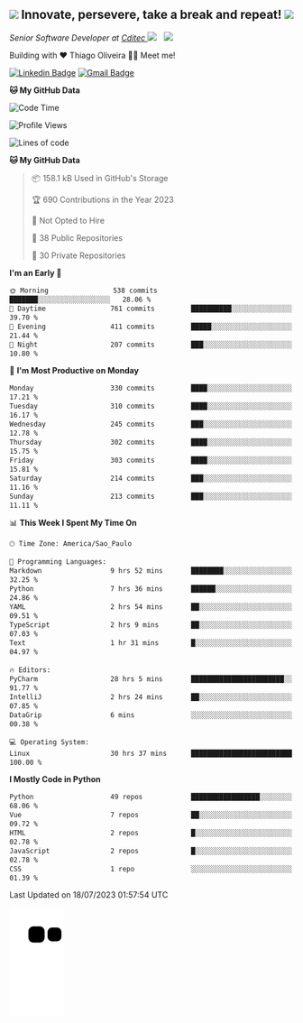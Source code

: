 <h2><img src="https://emojis.slackmojis.com/emojis/images/1531849430/4246/blob-sunglasses.gif?1531849430" width="30"/> Innovate, persevere, take a break and repeat! <img src="https://media.giphy.com/media/12oufCB0MyZ1Go/giphy.gif" width="50"></h2>
<img align='right' src="https://media.giphy.com/media/M9gbBd9nbDrOTu1Mqx/giphy.gif" width="230">
<p><em>Senior Software Developer at <a href="https://www.cditec.com.br/">Cditec
</a><img src="https://media.giphy.com/media/WUlplcMpOCEmTGBtBW/giphy.gif" width="30"> 
</em></p>



Building with ❤️ Thiago Oliveira 👋🏽 Meet me!

[![Linkedin Badge](https://img.shields.io/badge/-Thiago-blue?style=flat-square&logo=Linkedin&logoColor=white&link=https://www.linkedin.com/in/tgmarinho/)](https://www.linkedin.com/in/thiagoceconelo/) 
[![Gmail Badge](https://img.shields.io/badge/-thiceconelo@gmail.com-c14438?style=flat-square&logo=Gmail&logoColor=white&link=mailto:thiceconelo@gmail.com)](mailto:thiceconelo@gmail.com)

</em></p>

<!-- <span style="height ">
![Anurag's GitHub stats](https://github-readme-stats.vercel.app/api?username=arthurspk&show_icons=true&theme=tokyonight)
</span> -->

**🐱 My GitHub Data** 
<!--START_SECTION:waka-->
![Code Time](http://img.shields.io/badge/Code%20Time-289%20hrs%2024%20mins-blue)

![Profile Views](http://img.shields.io/badge/Profile%20Views-4-blue)

![Lines of code](https://img.shields.io/badge/From%20Hello%20World%20I%27ve%20Written-3.4%20million%20lines%20of%20code-blue)

**🐱 My GitHub Data** 

> 📦 158.1 kB Used in GitHub's Storage 
 > 
> 🏆 690 Contributions in the Year 2023
 > 
> 🚫 Not Opted to Hire
 > 
> 📜 38 Public Repositories 
 > 
> 🔑 30 Private Repositories 
 > 
**I'm an Early 🐤** 

```text
🌞 Morning                538 commits         ███████░░░░░░░░░░░░░░░░░░   28.06 % 
🌆 Daytime                761 commits         ██████████░░░░░░░░░░░░░░░   39.70 % 
🌃 Evening                411 commits         █████░░░░░░░░░░░░░░░░░░░░   21.44 % 
🌙 Night                  207 commits         ███░░░░░░░░░░░░░░░░░░░░░░   10.80 % 
```
📅 **I'm Most Productive on Monday** 

```text
Monday                   330 commits         ████░░░░░░░░░░░░░░░░░░░░░   17.21 % 
Tuesday                  310 commits         ████░░░░░░░░░░░░░░░░░░░░░   16.17 % 
Wednesday                245 commits         ███░░░░░░░░░░░░░░░░░░░░░░   12.78 % 
Thursday                 302 commits         ████░░░░░░░░░░░░░░░░░░░░░   15.75 % 
Friday                   303 commits         ████░░░░░░░░░░░░░░░░░░░░░   15.81 % 
Saturday                 214 commits         ███░░░░░░░░░░░░░░░░░░░░░░   11.16 % 
Sunday                   213 commits         ███░░░░░░░░░░░░░░░░░░░░░░   11.11 % 
```


📊 **This Week I Spent My Time On** 

```text
🕑︎ Time Zone: America/Sao_Paulo

💬 Programming Languages: 
Markdown                 9 hrs 52 mins       ████████░░░░░░░░░░░░░░░░░   32.25 % 
Python                   7 hrs 36 mins       ██████░░░░░░░░░░░░░░░░░░░   24.86 % 
YAML                     2 hrs 54 mins       ██░░░░░░░░░░░░░░░░░░░░░░░   09.51 % 
TypeScript               2 hrs 9 mins        ██░░░░░░░░░░░░░░░░░░░░░░░   07.03 % 
Text                     1 hr 31 mins        █░░░░░░░░░░░░░░░░░░░░░░░░   04.97 % 

🔥 Editors: 
PyCharm                  28 hrs 5 mins       ███████████████████████░░   91.77 % 
IntelliJ                 2 hrs 24 mins       ██░░░░░░░░░░░░░░░░░░░░░░░   07.85 % 
DataGrip                 6 mins              ░░░░░░░░░░░░░░░░░░░░░░░░░   00.38 % 

💻 Operating System: 
Linux                    30 hrs 37 mins      █████████████████████████   100.00 % 
```

**I Mostly Code in Python** 

```text
Python                   49 repos            █████████████████░░░░░░░░   68.06 % 
Vue                      7 repos             ██░░░░░░░░░░░░░░░░░░░░░░░   09.72 % 
HTML                     2 repos             █░░░░░░░░░░░░░░░░░░░░░░░░   02.78 % 
JavaScript               2 repos             █░░░░░░░░░░░░░░░░░░░░░░░░   02.78 % 
CSS                      1 repo              ░░░░░░░░░░░░░░░░░░░░░░░░░   01.39 % 
```




 Last Updated on 18/07/2023 01:57:54 UTC
<!--END_SECTION:waka-->

![Snake animation](https://github.com/rafaballerini/rafaballerini/blob/output/github-contribution-grid-snake.svg)


<!---
ceconelo/ceconelo is a ✨ special ✨ repository because its `README.md` (this file) appears on your GitHub profile.
You can click the Preview link to take a look at your changes.
--->
